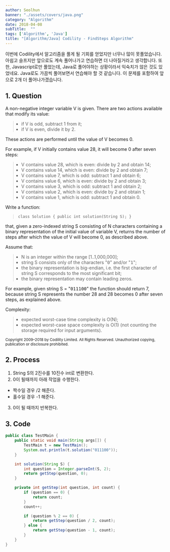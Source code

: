 ```yaml
---
author: Seolhun
banner: "./assets/covers/java.png"
category: "Algorithm"
date: 2018-04-08
subTitle:  ""
tags: ['Algorithm', 'Java']
title: "[Algorithm/Java] Codility - FindSteps Algorithm"
---
```

이번에 Codility에서 알고리즘을 풀게 될 기회를 얻었지만 너무나 많이 못풀었습니다. 아쉽고 슬프지만 앞으로도 계속 풀어나가고 연습하면 더 나아질거라고 생각합니다.
또한, Javascript로만 풀었는데, Java로 풀어야하는 상황이라서 익숙치가 않은 것도 있었네요. Java로도 가끔씩 풀어보면서 연습해야 할 것 같습니다.
이 문제를 포함하여 앞으로 2개 더 풀어나가겠습니다.


## 1. Question
<div class="task-description-content">
<div id="brinza-task-description">
<p>A non-negative integer variable V is given. There are two actions available that modify its value:</p>
<blockquote><ul style="margin: 10px;padding: 0px;"><li>if V is odd, subtract 1 from it;</li>
<li>if V is even, divide it by 2.</li>
</ul>
</blockquote><p>These actions are performed until the value of V becomes 0.</p>
<p>For example, if V initially contains value 28, it will become 0 after seven steps:</p>
<blockquote><ul style="margin: 10px;padding: 0px;"><li>V contains value 28, which is even: divide by 2 and obtain 14;</li>
<li>V contains value 14, which is even: divide by 2 and obtain 7;</li>
<li>V contains value 7, which is odd: subtract 1 and obtain 6;</li>
<li>V contains value 6, which is even: divide by 2 and obtain 3;</li>
<li>V contains value 3, which is odd: subtract 1 and obtain 2;</li>
<li>V contains value 2, which is even: divide by 2 and obtain 1;</li>
<li>V contains value 1, which is odd: subtract 1 and obtain 0.</li>
</ul>
</blockquote><p>Write a function:</p>
<blockquote><p style="font-family: monospace; font-size: 9pt; display: block; white-space: pre-wrap"><tt>class Solution { public int solution(String S); }</tt></p></blockquote>
<p>that, given a zero-indexed string S consisting of N characters containing a binary representation of the initial value of variable V, returns the number of steps after which the value of V will become 0, as described above.</p>
<p>Assume that:</p>
<blockquote><ul style="margin: 10px;padding: 0px;"><li>N is an integer within the range [<span class="number">1</span>..<span class="number">1,000,000</span>];</li>
<li>string S consists only of the characters "<tt style="white-space:pre-wrap">0</tt>" and/or "<tt style="white-space:pre-wrap">1</tt>";</li>
<li>the binary representation is big-endian, i.e. the first character of string S corresponds to the most significant bit;</li>
<li>the binary representation may contain leading zeros.</li>
</ul>
</blockquote><p>For example, given string S = "<tt style="white-space:pre-wrap">011100</tt>" the function should return 7, because string S represents the number 28 and 28 becomes 0 after seven steps, as explained above.</p>
<p>Complexity:</p>
<blockquote><ul style="margin: 10px;padding: 0px;"><li>expected worst-case time complexity is O(N);</li>
<li>expected worst-case space complexity is O(1) (not counting the storage required for input arguments).</li>
</ul>
</blockquote></div>
<div style="margin-top:5px">
<small>Copyright 2009–2018 by Codility Limited. All Rights Reserved. Unauthorized copying, publication or disclosure prohibited.</small>
</div>
</div>

## 2. Process
1. String S의 2진수를 10진수 int로 변환한다.
2. 0이 될때까지 아래 작업을 수행한다.
  - 짝수일 경우 /2 해준다.
  - 홀수일 경우 -1 해준다.
3. 0이 될 때까지 반복한다.

## 3. Code
```java
public class TestMain {
    public static void main(String args[]) {
        TestMain t = new TestMain();
        System.out.println(t.solution("011100"));
    }

    int solution(String S) {
        int question = Integer.parseInt(S, 2);
        return getStep(question, 0);
    }

    private int getStep(int question, int count) {
        if (question == 0) {
            return count;
        }
        count++;

        if (question % 2 == 0) {
            return getStep(question / 2, count);
        } else {
            return getStep(question - 1, count);
        }
    }
}
```
